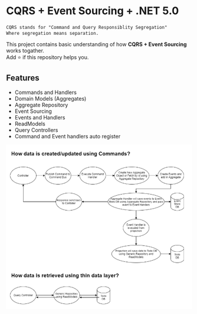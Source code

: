 # CQRS + Event Sourcing + .NET 5.0
````
CQRS stands for "Command and Query Responsiblity Segregation"
Where segregation means separation.
````

This project contains basic understanding of how **CQRS + Event Sourcing** works togather.  
Add :star: if this repository helps you.  

## Features
- Commands and Handlers
- Domain Models (Aggregates)
- Aggregate Repository
- Event Sourcing
- Events and Handlers
- ReadModels
- Query Controllers
- Command and Event handlers auto register

![CQRS](https://raw.githubusercontent.com/NilavPatel/Todo.CQRS/main/assets/CQRS.png)